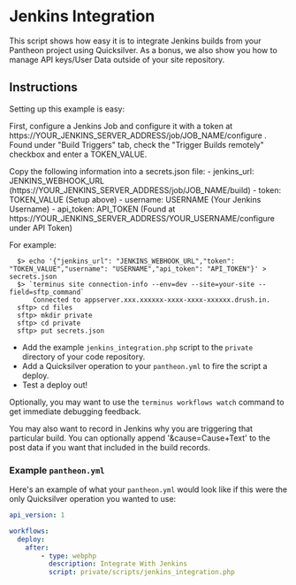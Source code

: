 # Jenkins Integration #

This script shows how easy it is to integrate Jenkins builds from your Pantheon project using Quicksilver. As a bonus, we also show you how to manage API keys/User Data outside of your site repository.

## Instructions ##

Setting up this example is easy:

First, configure a Jenkins Job and configure it with a token at https://YOUR_JENKINS_SERVER_ADDRESS/job/JOB_NAME/configure . Found under "Build Triggers" tab, check the "Trigger Builds remotely" checkbox and enter a TOKEN_VALUE.

Copy the following information into a secrets.json file:
	- jenkins_url: JENKINS_WEBHOOK_URL (https://YOUR_JENKINS_SERVER_ADDRESS/job/JOB_NAME/build)
	- token: TOKEN_VALUE (Setup above)
	- username: USERNAME (Your Jenkins Username)
	- api_token: API_TOKEN (Found at https://YOUR_JENKINS_SERVER_ADDRESS/YOUR_USERNAME/configure under API Token)

For example:

```shell
  $> echo '{"jenkins_url": "JENKINS_WEBHOOK_URL","token": "TOKEN_VALUE","username": "USERNAME","api_token": "API_TOKEN"}' > secrets.json
  $> `terminus site connection-info --env=dev --site=your-site --field=sftp_command`
      Connected to appserver.xxx.xxxxxx-xxxx-xxxx-xxxxxx.drush.in.
  sftp> cd files
  sftp> mkdir private
  sftp> cd private
  sftp> put secrets.json

```

- Add the example `jenkins_integration.php` script to the `private` directory of your code repository.
- Add a Quicksilver operation to your `pantheon.yml` to fire the script a deploy.
- Test a deploy out!

Optionally, you may want to use the `terminus workflows watch` command to get immediate debugging feedback. 

You may also want to record in Jenkins why you are triggering that particular build. You can optionally append '&cause=Cause+Text' to the post data if you want that included in the build records. 

### Example `pantheon.yml` ###

Here's an example of what your `pantheon.yml` would look like if this were the only Quicksilver operation you wanted to use:

```yaml
api_version: 1

workflows:
  deploy:
    after:
        - type: webphp
          description: Integrate With Jenkins
          script: private/scripts/jenkins_integration.php
```
